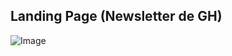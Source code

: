 ## Landing Page (Newsletter de GH)

![Image](https://github.com/user-attachments/assets/a0e613ed-0544-430f-9743-f7e3455de3c4)